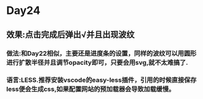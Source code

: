 # Day24

## 效果:点击完成后弹出√并且出现波纹

### 做法:和Day22相似，主要还是进度条的设置，同样的波纹可以用圆形进行扩散半径并且调节opacity即可，只要会用svg,就不太难搞了.
### 语言:LESS.推荐安装vscode的easy-less插件，引用的时候直接保存less便会生成css,如果配置网站的预加载器会导致加载缓慢。
